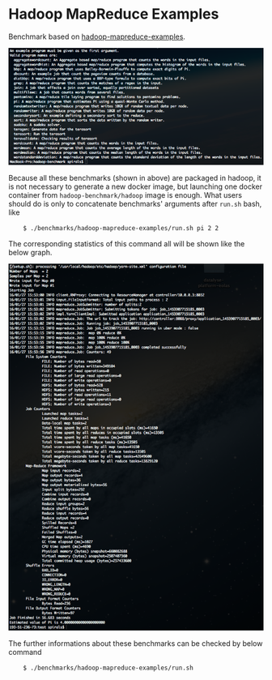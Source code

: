 # Hadoop MapReduce Examples

Benchmark based on [hadoop-mapreduce-examples](https://github.com/apache/hadoop/tree/trunk/hadoop-mapreduce-project/hadoop-mapreduce-examples).

 ![The list of Default Benchmarks](/figures/defaultBenchmarkInfo.png)
 
Because all these benchmarks (shown in above) are packaged in hadoop, it is not necessary to generate a new docker image, but launching one docker container from `hadoop-benchmark/hadoop` image is enough.
What users should do is only to concatenate benchmarks' arguments after `run.sh` bash, like
```sh
	$ ./benchmarks/hadoop-mapreduce-examples/run.sh pi 2 2
```
The corresponding statistics of this command all will be shown like the below graph.

 ![The result of PI estimator](/figures/result-pi.png)


The further informations about these benchmarks can be checked by below command
```sh
	$ ./benchmarks/hadoop-mapreduce-examples/run.sh
```
